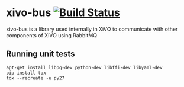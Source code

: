 xivo-bus [![Build Status](https://travis-ci.org/xivo-pbx/xivo-bus.png?branch=master)](https://travis-ci.org/xivo-pbx/xivo-bus)
========

xivo-bus is a library used internally in XiVO to communicate with other components
of XiVO using RabbitMQ


Running unit tests
------------------

```
apt-get install libpq-dev python-dev libffi-dev libyaml-dev
pip install tox
tox --recreate -e py27
```
